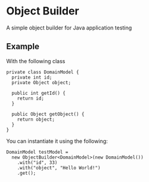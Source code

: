 # Object Builder

A simple object builder for Java application testing

## Example

With the following class
```
private class DomainModel {
  private int id;
  private Object object;

  public int getId() {
    return id;
  }

  public Object getObject() {
    return object;
  }
}
```

You can instantiate it using the following:
```
DomainModel testModel =
  new ObjectBuilder<DomainModel>(new DomainModel())
    .with("id", 33)
    .with("object", "Hello World!")
    .get();
```

